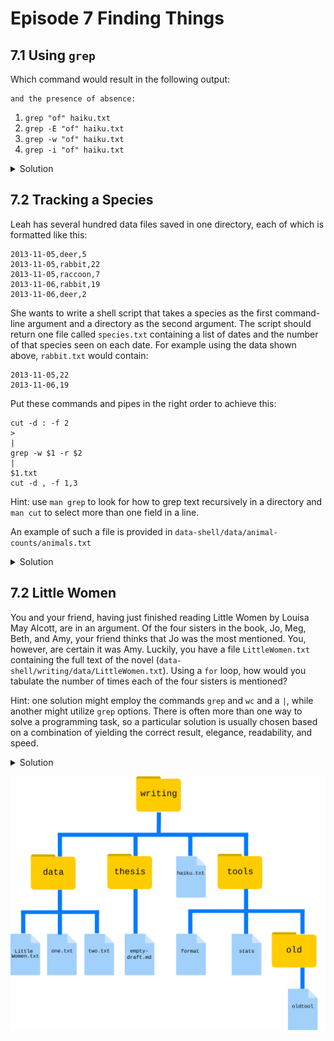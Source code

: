 # Episode 7 Finding Things

## 7.1 Using `grep`

Which command would result in the following output:

~~~
and the presence of absence:
~~~

1. `grep "of" haiku.txt`
2. `grep -E "of" haiku.txt`
3. `grep -w "of" haiku.txt`
4. `grep -i "of" haiku.txt`

<details>
<summary>Solution</summary>
The correct answer is 3, because the `-w` option looks only for whole-word matches. The other options will also match ‘of’ when part of another word.
</details>

## 7.2 Tracking a Species

Leah has several hundred data files saved in one directory, each of which is formatted like this:

~~~
2013-11-05,deer,5
2013-11-05,rabbit,22
2013-11-05,raccoon,7
2013-11-06,rabbit,19
2013-11-06,deer,2
~~~

She wants to write a shell script that takes a species as the first command-line argument and a directory as the second argument. The script should return one file called `species.txt` containing a list of dates and the number of that species seen on each date. For example using the data shown above, `rabbit.txt` would contain:

~~~
2013-11-05,22
2013-11-06,19
~~~

Put these commands and pipes in the right order to achieve this:

~~~
cut -d : -f 2
>
|
grep -w $1 -r $2
|
$1.txt
cut -d , -f 1,3
~~~

Hint: use `man grep` to look for how to grep text recursively in a directory and `man cut` to select more than one field in a line.

An example of such a file is provided in `data-shell/data/animal-counts/animals.txt`

<details>
<summary>Solution</summary>

~~~
grep -w $1 -r $2 | cut -d : -f 2 | cut -d , -f 1,3  > $1.txt
~~~
You would call the script above like this:
~~~
$ bash count-species.sh bear .
~~~
</details>

## 7.2 Little Women

You and your friend, having just finished reading Little Women by Louisa May Alcott, are in an argument. Of the four sisters in the book, Jo, Meg, Beth, and Amy, your friend thinks that Jo was the most mentioned. You, however, are certain it was Amy. Luckily, you have a file `LittleWomen.txt` containing the full text of the novel (`data-shell/writing/data/LittleWomen.txt`). Using a `for` loop, how would you tabulate the number of times each of the four sisters is mentioned?

Hint: one solution might employ the commands `grep` and `wc` and a `|`, while another might utilize `grep` options. There is often more than one way to solve a programming task, so a particular solution is usually chosen based on a combination of yielding the correct result, elegance, readability, and speed.

<details>
<summary>Solution</summary>

~~~
for sis in Jo Meg Beth Amy
do
	echo $sis:
	grep -ow $sis LittleWomen.txt | wc -l
done
~~~

Alternative, slightly inferior solution:
~~~
for sis in Jo Meg Beth Amy
do
	echo $sis:
	grep -ocw $sis LittleWomen.txt
done
~~~
This solution is inferior because `grep -c` only reports the number of lines matched. The total number of matches reported by this method will be lower if there is more than one match per line.

Perceptive observers may have noticed that character names sometimes appear in all-uppercase in chapter titles (e.g. ‘MEG GOES TO VANITY FAIR’). If you wanted to count these as well, you could add the `-i` option for case-insensitivity (though in this case, it doesn’t affect the answer to which sister is mentioned most frequently).
</details>

![find-file-tree](fig/find-file-tree.svg)
